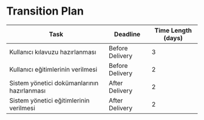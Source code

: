 # Transition Plan

| Task                               | Deadline        | Time Length (days) |
|------------------------------------|-----------------|--------------------|
| Kullanıcı kılavuzu hazırlanması    | Before Delivery | 3                  |
| Kullanıcı eğitimlerinin verilmesi  | Before Delivery | 2                  |
| Sistem yönetici dokümanlarının hazırlanması | After Delivery  | 2                  |
| Sistem yönetici eğitimlerinin verilmesi | After Delivery  | 2                  |
